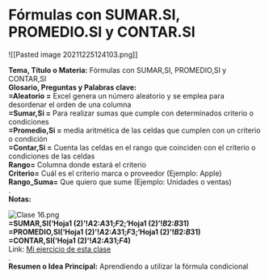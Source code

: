 # Fórmulas con SUMAR.SI, PROMEDIO.SI y CONTAR.SI

![[Pasted image 20211225124103.png]]

**Tema, Título o Materia:** Fórmulas con SUMAR,SI, PROMEDIO,SI y CONTAR,SI  
**Glosario, Preguntas y Palabras clave:**  
**=Aleatorio =** Excel genera un número aleatorio y se emplea para desordenar el orden de una columna  
**=Sumar,Si =** Para realizar sumas que cumple con determinados criterio o condiciones  
**=Promedio,Si =** media aritmética de las celdas que cumplen con un criterio o condición  
**=Contar,Si =** Cuenta las celdas en el rango que coinciden con el criterio o condiciones de las celdas  
**Rango=** Columna donde estará el criterio  
**Criterio=** Cuál es el criterio marca o proveedor (Ejemplo: Apple)  
**Rango_Suma=** Que quiero que sume (Ejemplo: Unidades o ventas)  
.  
**Notas:**  

![Clase 16.png](https://static.platzi.com/media/user_upload/Clase%2016-9a2b187d-f893-489c-8f2d-7dfce679e130.jpg)  
**=SUMAR,SI(‘Hoja1 (2)’!$A$2:$A$31;$F$2;‘Hoja1 (2)’!$B$2:$B$31)  
=PROMEDIO,SI(‘Hoja1 (2)’!$A$2:$A$31;$F$3;‘Hoja1 (2)’!$B$2:$B$31)  
=CONTAR,SI(‘Hoja1 (2)’!$A$2:$A$31;$F$4)**  
Link: [Mi ejercicio de esta clase](https://drive.google.com/file/d/1tSmPDqhBF5KOZbhRK6ToDipdaOYofHsP/view?usp=sharing)  
.  
**Resumen o Idea Principal:** Aprendiendo a utilizar la fórmula condicional
